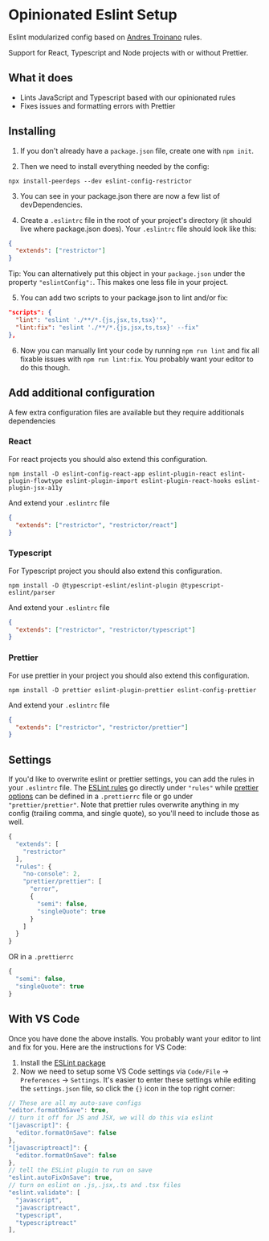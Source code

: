 # Opinionated Eslint Setup

Eslint modularized config based on [Andres Troinano](https://github.com/andres-troiano-globant) rules.

Support for React, Typescript and Node projects with or without Prettier.

## What it does

- Lints JavaScript and Typescript based with our opinionated rules
- Fixes issues and formatting errors with Prettier

## Installing

1. If you don't already have a `package.json` file, create one with `npm init`.

2. Then we need to install everything needed by the config:

```
npx install-peerdeps --dev eslint-config-restrictor
```

3. You can see in your package.json there are now a few list of devDependencies.

4. Create a `.eslintrc` file in the root of your project's directory (it should live where package.json does). Your `.eslintrc` file should look like this:

```json
{
  "extends": ["restrictor"]
}
```

Tip: You can alternatively put this object in your `package.json` under the property `"eslintConfig":`. This makes one less file in your project.

5. You can add two scripts to your package.json to lint and/or fix:

```json
"scripts": {
  "lint": "eslint './**/*.{js,jsx,ts,tsx}'",
  "lint:fix": "eslint './**/*.{js,jsx,ts,tsx}' --fix"
},
```

6. Now you can manually lint your code by running `npm run lint` and fix all fixable issues with `npm run lint:fix`. You probably want your editor to do this though.

## Add additional configuration

A few extra configuration files are available but they require additionals dependencies

### React

For react projects you should also extend this configuration.

```
npm install -D eslint-config-react-app eslint-plugin-react eslint-plugin-flowtype eslint-plugin-import eslint-plugin-react-hooks eslint-plugin-jsx-a11y
```

And extend your `.eslintrc` file

```json
{
  "extends": ["restrictor", "restrictor/react"]
}
```

### Typescript

For Typescript project you should also extend this configuration.

```
npm install -D @typescript-eslint/eslint-plugin @typescript-eslint/parser
```

And extend your `.eslintrc` file

```json
{
  "extends": ["restrictor", "restrictor/typescript"]
}
```

### Prettier

For use prettier in your project you should also extend this configuration.

```
npm install -D prettier eslint-plugin-prettier eslint-config-prettier
```

And extend your `.eslintrc` file

```json
{
  "extends": ["restrictor", "restrictor/prettier"]
}
```

## Settings

If you'd like to overwrite eslint or prettier settings, you can add the rules in your `.eslintrc` file. The [ESLint rules](https://eslint.org/docs/rules/) go directly under `"rules"` while [prettier options](https://prettier.io/docs/en/options.html) can be defined in a `.prettierrc` file or go under `"prettier/prettier"`. Note that prettier rules overwrite anything in my config (trailing comma, and single quote), so you'll need to include those as well.

```js
{
  "extends": [
    "restrictor"
  ],
  "rules": {
    "no-console": 2,
    "prettier/prettier": [
      "error",
      {
        "semi": false,
        "singleQuote": true
      }
    ]
  }
}
```

OR in a `.prettierrc`

```js
{
  "semi": false,
  "singleQuote": true
}
```

## With VS Code

Once you have done the above installs. You probably want your editor to lint and fix for you. Here are the instructions for VS Code:

1. Install the [ESLint package](https://marketplace.visualstudio.com/items?itemName=dbaeumer.vscode-eslint)
2. Now we need to setup some VS Code settings via `Code/File` → `Preferences` → `Settings`. It's easier to enter these settings while editing the `settings.json` file, so click the `{}` icon in the top right corner:

```js
// These are all my auto-save configs
"editor.formatOnSave": true,
// turn it off for JS and JSX, we will do this via eslint
"[javascript]": {
  "editor.formatOnSave": false
},
"[javascriptreact]": {
  "editor.formatOnSave": false
},
// tell the ESLint plugin to run on save
"eslint.autoFixOnSave": true,
// turn on eslint on .js,.jsx,.ts and .tsx files
"eslint.validate": [
  "javascript",
  "javascriptreact",
  "typescript",
  "typescriptreact"
],
```
